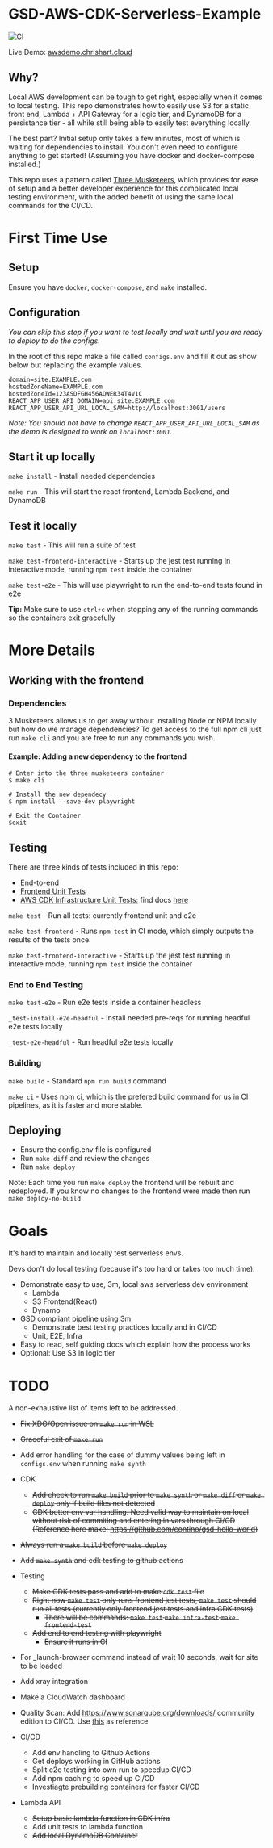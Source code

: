 # GSD-AWS-CDK-Serverless-Example
[![CI](https://github.com/chrishart0/gsd-aws-cdk-serverless-example/actions/workflows/CI.yml/badge.svg)](https://github.com/chrishart0/gsd-aws-cdk-serverless-example/actions/workflows/CI.yml)

Live Demo: [awsdemo.chrishart.cloud](https://awsdemo.chrishart.cloud/)

## Why?
Local AWS development can be tough to get right, especially when it comes to local testing. This repo demonstrates how to easily use S3 for a static front end, Lambda + API Gateway for a logic tier, and DynamoDB for a persistance tier - all while still being able to easily test everything locally.

The best part? Initial setup only takes a few minutes, most of which is waiting for dependencies to install. You don't even need to configure anything to get started! (Assuming you have docker and docker-compose installed.)

This repo uses a pattern called [Three Musketeers](https://www.drewkhoury.com/post/gsd/3-musketeers-for-an-epic-developer-experience-8676ddaf33b2/), which provides for ease of setup and a better developer experience for this complicated local testing environment, with the added benefit of using the same local commands for the CI/CD.

# First Time Use
## Setup
Ensure you have `docker`, `docker-compose`, and `make` installed. 

## Configuration 
*You can skip this step if you want to test locally and wait until you are ready to deploy to do the configs.*

In the root of this repo make a file called `configs.env` and fill it out as show below but replacing the example values.
```
domain=site.EXAMPLE.com
hostedZoneName=EXAMPLE.com
hostedZoneId=123ASDFGH456AQWER34T4V1C
REACT_APP_USER_API_DOMAIN=api.site.EXAMPLE.com
REACT_APP_USER_API_URL_LOCAL_SAM=http://localhost:3001/users
```

*Note: You should not have to change `REACT_APP_USER_API_URL_LOCAL_SAM` as the demo is designed to work on `localhost:3001`.*

## Start it up locally

`make install` - Install needed dependencies 

`make run` - This will start the react frontend, Lambda Backend, and DynamoDB

## Test it locally

`make test` - This will run a suite of test

`make test-frontend-interactive` - Starts up the jest test running in interactive mode, running `npm test` inside the container

`make test-e2e` - This will use playwright to run the end-to-end tests found in [e2e](./e2e/test.spec.ts)

**Tip:** Make sure to use `ctrl+c` when stopping any of the running commands so the containers exit gracefully

# More Details
## Working with the frontend

### Dependencies
3 Musketeers allows us to get away without installing Node or NPM locally but how do we manage dependencies? To get access to the full npm cli just run `make cli` and you are free to run any commands you wish.

#### Example: Adding a new dependency to the frontend
```
# Enter into the three musketeers container
$ make cli

# Install the new dependecy
$ npm install --save-dev playwright

# Exit the Container
$exit
```

## Testing
There are three kinds of tests included in this repo:
* [End-to-end](infrastructure/test/infrastructure.test.ts)
* [Frontend Unit Tests](frontend/src/App.test.js)
* [AWS CDK Infrastructure Unit Tests:](infrastructure/test/infrastructure.test.ts) find docs [here](https://docs.aws.amazon.com/cdk/v2/guide/testing.html)

`make test` - Run all tests: currently frontend unit and e2e

`make test-frontend` - Runs `npm test` in CI mode, which simply outputs the results of the tests once.

`make test-frontend-interactive` - Starts up the jest test running in interactive mode, running `npm test` inside the container

### End to End Testing

`make test-e2e` - Run e2e tests inside a container headless

`_test-install-e2e-headful` - Install needed pre-reqs for running headful e2e tests locally

`_test-e2e-headful` - Run headful e2e tests locally

### Building

`make build` - Standard `npm run build` command

`make ci` - Uses npm ci, which is the prefered build command for us in CI pipelines, as it is faster and more stable. 

## Deploying

* Ensure the config.env file is configured
* Run `make diff` and review the changes
* Run `make deploy`

Note: Each time you run `make deploy` the frontend will be rebuilt and redeployed. If you know no changes to the frontend were made then run `make deploy-no-build`

# Goals
It's hard to maintain and locally test serverless envs.

Devs don't do local testing (because it's too hard or takes too much time).

* Demonstrate easy to use, 3m, local aws serverless dev environment
  * Lambda
  * S3 Frontend(React)
  * Dynamo
* GSD compliant pipeline using 3m
  * Demonstrate best testing practices locally and in CI/CD
  * Unit, E2E, Infra
* Easy to read, self guiding docs which explain how the process works
* Optional: Use S3 in logic tier 


# TODO
A non-exhaustive list of items left to be addressed.

* ~~Fix XDG/Open issue on `make run` in WSL~~
* ~~Graceful exit of `make run`~~
* Add error handling for the case of dummy values being left in `configs.env` when running `make synth`
* CDK
  * ~~Add check to run `make build` prior to `make synth` or `make diff` or `make deploy` only if build files not detected~~
  * ~~CDK better env var handling. Need valid way to maintain on local without risk of commiting and entering in vars through CI/CD (Reference here make: https://github.com/contino/gsd-hello-world)~~
* ~~Always run a `make build` before `make deploy`~~
* ~~Add `make synth` and cdk testing to github actions~~
* Testing
  * ~~Make CDK tests pass and add to make `cdk test` file~~
  * ~~Right now `make test` only runs frontend jest tests, `make test` should run all tests (currently only frontend jest tests and infra CDK tests)~~
    * ~~There will be commands: `make test` `make infra-test` `make frontend-test`~~
  * ~~Add end to end testing with playwright~~
    * ~~Ensure it runs in CI~~
* For _launch-browser command instead of wait 10 seconds, wait for site to be loaded
* Add xray integration
* Make a CloudWatch dashboard

* Quality Scan: Add <https://www.sonarqube.org/downloads/> community edition to CI/CD. Use [this](https://github.com/contino/gsd-hello-world/blob/main/.github/workflows/quality.yml) as reference

* CI/CD
  * Add env handling to Github Actions
  * Get deploys working in GitHub actions
  * Split e2e testing into own run to speedup CI/CD
  * Add npm caching to speed up CI/CD
  * Investiagte prebuilding containers for faster CI/CD

* Lambda API
  * ~~Setup basic lambda function in CDK infra~~
  * Add unit tests to lambda function
  * ~~Add local DynamoDB Container~~
